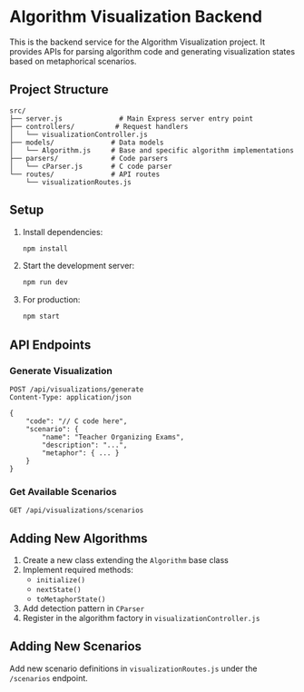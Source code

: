 # Algorithm Visualization Backend

This is the backend service for the Algorithm Visualization project. It provides APIs for parsing algorithm code and generating visualization states based on metaphorical scenarios.

## Project Structure

```
src/
├── server.js              # Main Express server entry point
├── controllers/          # Request handlers
│   └── visualizationController.js
├── models/              # Data models
│   └── Algorithm.js     # Base and specific algorithm implementations
├── parsers/             # Code parsers
│   └── cParser.js       # C code parser
└── routes/              # API routes
    └── visualizationRoutes.js
```

## Setup

1. Install dependencies:
   ```bash
   npm install
   ```

2. Start the development server:
   ```bash
   npm run dev
   ```

3. For production:
   ```bash
   npm start
   ```

## API Endpoints

### Generate Visualization
```
POST /api/visualizations/generate
Content-Type: application/json

{
    "code": "// C code here",
    "scenario": {
        "name": "Teacher Organizing Exams",
        "description": "...",
        "metaphor": { ... }
    }
}
```

### Get Available Scenarios
```
GET /api/visualizations/scenarios
```

## Adding New Algorithms

1. Create a new class extending the `Algorithm` base class
2. Implement required methods:
   - `initialize()`
   - `nextState()`
   - `toMetaphorState()`
3. Add detection pattern in `CParser`
4. Register in the algorithm factory in `visualizationController.js`

## Adding New Scenarios

Add new scenario definitions in `visualizationRoutes.js` under the `/scenarios` endpoint. 